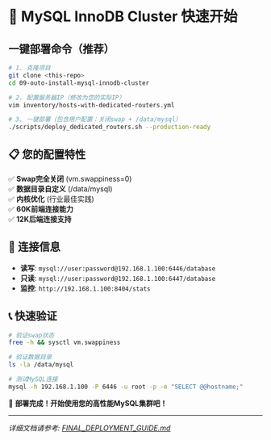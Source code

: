 # 🚀 MySQL InnoDB Cluster 快速开始

## 一键部署命令（推荐）

```bash
# 1. 克隆项目
git clone <this-repo>
cd 09-outo-install-mysql-innodb-cluster

# 2. 配置服务器IP（修改为您的实际IP）
vim inventory/hosts-with-dedicated-routers.yml

# 3. 一键部署（包含用户配置：关闭swap + /data/mysql）
./scripts/deploy_dedicated_routers.sh --production-ready
```

## 📋 您的配置特性

✅ **Swap完全关闭** (vm.swappiness=0)  
✅ **数据目录自定义** (/data/mysql)  
✅ **内核优化** (行业最佳实践)  
✅ **60K前端连接能力**  
✅ **12K后端连接支持**  

## 🎯 连接信息

- **读写**: `mysql://user:password@192.168.1.100:6446/database`
- **只读**: `mysql://user:password@192.168.1.100:6447/database`  
- **监控**: `http://192.168.1.100:8404/stats`

## 📞 快速验证

```bash
# 验证swap状态
free -h && sysctl vm.swappiness

# 验证数据目录
ls -la /data/mysql

# 测试MySQL连接
mysql -h 192.168.1.100 -P 6446 -u root -p -e "SELECT @@hostname;"
```

🎉 **部署完成！开始使用您的高性能MySQL集群吧！**

---
*详细文档请参考: [FINAL_DEPLOYMENT_GUIDE.md](FINAL_DEPLOYMENT_GUIDE.md)* 
